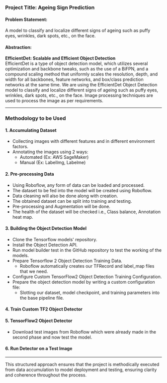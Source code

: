 ### Project Title: Ageing Sign Prediction
#### Problem Statement:
A model to classify and localize different signs of ageing such as puffy eyes, wrinkles, dark spots, etc., on the face.

#### Abstraction:
**EfficientDet: Scalable and Efficient Object Detection**  
EfficientDet is a type of object detection model, which utilizes several optimization and backbone tweaks, such as the use of a BiFPN, and a compound scaling method that uniformly scales the resolution, depth, and width for all backbones, feature networks, and box/class prediction networks at the same time. We are using the EfficientDet Object Detection model to classify and localize different signs of ageing such as puffy eyes, wrinkles, dark spots, etc., on the face. Image processing techniques are used to process the image as per requirements.

---

### Methodology to be Used

#### 1. Accumulating Dataset
- Collecting images with different features and in different environment factors.
- Annotating the images using 2 ways:
  - Automated (Ex: AWS SageMaker)
  - Manual (Ex: LabelImg, Labelme)

#### 2. Pre-processing Data
- Using Roboflow, any form of data can be loaded and processed.
- The dataset to be fed into the model will be created using Roboflow.
- Data cleaning will also be done along with creation.
- The obtained dataset can be split into training and testing.
- Pre-processing and Augmentation will be done.
- The health of the dataset will be checked i.e., Class balance, Annotation heat map.

#### 3. Building the Object Detection Model
- Clone the Tensorflow models' repository.
- Install the Object Detection API.
- Run model builder test in the GitHub repository to test the working of the models.
- Prepare Tensorflow 2 Object Detection Training Data.
  - Roboflow automatically creates our TFRecord and label_map files that we need.
- Configure Custom TensorFlow2 Object Detection Training Configuration.
- Prepare the object detection model by writing a custom configuration file:
  - Slotting our dataset, model checkpoint, and training parameters into the base pipeline file.

#### 4. Train Custom TF2 Object Detector

#### 5. TensorFlow2 Object Detector
- Download test images from Roboflow which were already made in the second phase and now test the model.

#### 6. Run Detector on a Test Image

---

This structured approach ensures that the project is methodically executed from data accumulation to model deployment and testing, ensuring clarity and coherence throughout the process.
